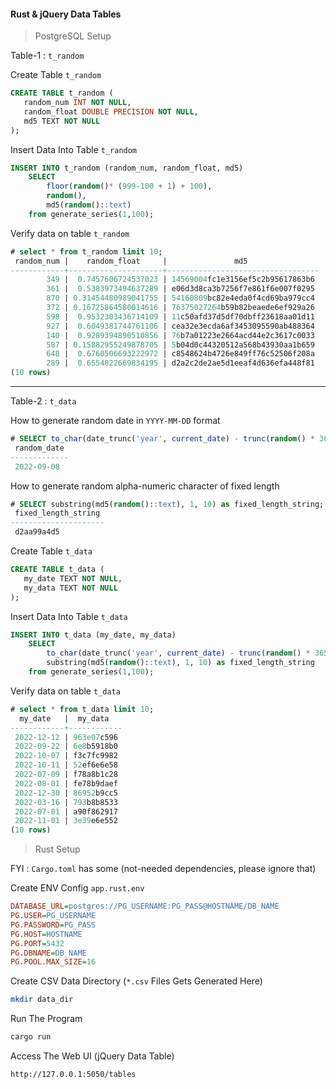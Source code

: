 #### Rust & jQuery Data Tables

> PostgreSQL Setup

Table-1 : `t_random`

Create Table `t_random`

```sql
CREATE TABLE t_random (
   random_num INT NOT NULL,
   random_float DOUBLE PRECISION NOT NULL,
   md5 TEXT NOT NULL
);
```

Insert Data Into Table `t_random`

```sql
INSERT INTO t_random (random_num, random_float, md5) 
    SELECT 
        floor(random()* (999-100 + 1) + 100), 
        random(), 
        md5(random()::text) 
    from generate_series(1,100);
```

Verify data on table `t_random`

```sql
# select * from t_random limit 10;
 random_num |    random_float     |               md5
------------+---------------------+----------------------------------
        349 |  0.7457606724537023 | 14569004fc1e3156ef5c2b95617863b6
        361 |  0.5383973494637289 | e06d3d8ca3b7256f7e861f6e007f0295
        870 | 0.31454480989041755 | 54160809bc82e4eda0f4cd69ba979cc4
        372 | 0.16725864580014616 | 76375027264b59b82beaede6ef929a26
        598 |  0.9532303436714109 | 11c50afd37d5df70dbff23618aa01d11
        927 |  0.6049381744761106 | cea32e3ecda6af3453095590ab488364
        140 |  0.9289394890510856 | 76b7a01223e2664acd44e2c3617c0033
        587 | 0.15882955249878705 | 5b04d0c44320512a568b43930aa1b659
        648 |  0.6760506693222972 | c8548624b4726e849ff76c52506f208a
        289 |  0.6554822669834195 | d2a2c2de2ae5d1eeaf4d636efa448f81
(10 rows)
```

<hr/>

Table-2 : `t_data`

How to generate random date in `YYYY-MM-DD` format

```sql
# SELECT to_char(date_trunc('year', current_date) - trunc(random() * 365) * interval '1 day', 'YYYY-MM-DD') AS random_date;
 random_date
-------------
 2022-09-08
```

How to generate random alpha-numeric character of fixed length

```sql
# SELECT substring(md5(random()::text), 1, 10) as fixed_length_string;
 fixed_length_string
---------------------
 d2aa99a4d5
```

Create Table `t_data`

```sql
CREATE TABLE t_data (
   my_date TEXT NOT NULL,
   my_data TEXT NOT NULL
);
```

Insert Data Into Table `t_data`

```sql
INSERT INTO t_data (my_date, my_data) 
    SELECT 
        to_char(date_trunc('year', current_date) - trunc(random() * 365) * interval '1 day', 'YYYY-MM-DD'), 
        substring(md5(random()::text), 1, 10) as fixed_length_string  
    from generate_series(1,100);
```

Verify data on table `t_data`

```sql
# select * from t_data limit 10;
  my_date   |  my_data
------------+------------
 2022-12-12 | 963e07c596
 2022-09-22 | 6e8b5918b0
 2022-10-07 | f3c7fc9982
 2022-10-11 | 52ef6e6e58
 2022-07-09 | f78a8b1c28
 2022-08-01 | fe78b9daef
 2022-12-30 | 86952b9cc5
 2022-03-16 | 793b8b8533
 2022-07-01 | a90f862917
 2022-11-01 | 3e39e6e552
(10 rows)
```

> Rust Setup

FYI : `Cargo.toml` has some (not-needed dependencies, please ignore that)

Create ENV Config `app.rust.env`

```ini
DATABASE_URL=postgres://PG_USERNAME:PG_PASS@HOSTNAME/DB_NAME
PG.USER=PG_USERNAME
PG.PASSWORD=PG_PASS
PG.HOST=HOSTNAME
PG.PORT=5432
PG.DBNAME=DB_NAME
PG.POOL.MAX_SIZE=16
```

Create CSV Data Directory (`*.csv` Files Gets Generated Here)

```bash
mkdir data_dir
```

Run The Program

```bash
cargo run
```

Access The Web UI (jQuery Data Table)

```bash
http://127.0.0.1:5050/tables
```